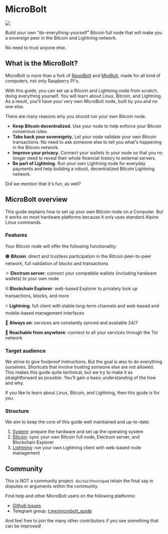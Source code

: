 # MicroBolt

![](/img/microbolt-banner.webp)

Build your own “do-everything-yourself” Bitcoin full node that will make you a
sovereign peer in the Bitcoin and Lightning network.

No need to trust anyone else.

## What is the MicroBolt?

MicroBolt is more than a fork of [RaspiBolt](https://raspibolt.org) and
[MiniBolt](https://minibolt.info), made for all kind of computers, not only
Raspberry Pi's.

With this guide, you can set up a Bitcoin and Lightning node from scratch, doing
everything yourself. You will learn about Linux, Bitcoin, and Lightning. As a
result, you'll have your very own MicroBolt node, built by you and no one else.

There are many reasons why you should run your own Bitcoin node.

* **Keep Bitcoin decentralized.** Use your node to help enforce your Bitcoin
consensus rules.
* **Take back your sovereignty.** Let your node validate your own Bitcoin
transactions. No need to ask someone else to tell you what's happening in the
Bitcoin network.
* **Improve your privacy.** Connect your wallets to your node so that you no
longer need to reveal their whole financial history to external servers.
* **Be part of Lightning.** Run your own Lightning node for everyday
payments and help building a robust, decentralized Bitcoin Lightning network.

Did we mention that it's fun, as well?

## MicroBolt overview

This guide explains how to set up your own Bitcoin node on a Computer. But it
works on most hardware platforms because it only uses standard Alpine Linux
commands.

### Features

Your Bitcoin node will offer the following functionality:

🟠 **Bitcoin**: direct and trustless participation in the Bitcoin peer-to-peer
network, full validation of blocks and transactions

⚛️ **Electrum server**: connect your compatible wallets (including hardware
wallets) to your own node

⛓️ **Blockchain Explorer**: web-based Explorer to privately look up
transactions, blocks, and more

⚡ **Lightning**: full client with stable long-term channels and web-based and
mobile-based management interfaces

🔋 **Always on**: services are constantly synced and available 24/7

🧅 **Reachable from anywhere**: connect to all your services through the Tor
network

### Target audience

We strive to give foolproof instructions. But the goal is also to do everything
ourselves. Shortcuts that involve trusting someone else are not allowed. This
makes this guide quite technical, but we try to make it as straightforward as
possible. You'll gain a basic understanding of the how and why.

If you like to learn about Linux, Bitcoin, and Lightning, then this guide is for
you.

### Structure

We aim to keep the core of this guide well maintained and up-to-date:

1. [System](system.md): prepare the hardware and set up the operating system
1. [Bitcoin](bitcoin.md): sync your own Bitcoin full node, Electrum server, and
Blockchain Explorer
1. [Lightning](lightning.md): run your own Lightning client with web-based node
management

## Community

This is NOT a community project. `doitwithnotepad` retain the final say in
disputes or arguments within the community.

Find help and other MicroBolt users on the following platforms:

* [Github Issues](https://github.com/microbolt-guide/microbolt/issues)
* Telegram group: [t.me/microbolt_guide](https://t.me/microbolt_guide)

And feel free to join the many other contributors if you see something that can
be improved!